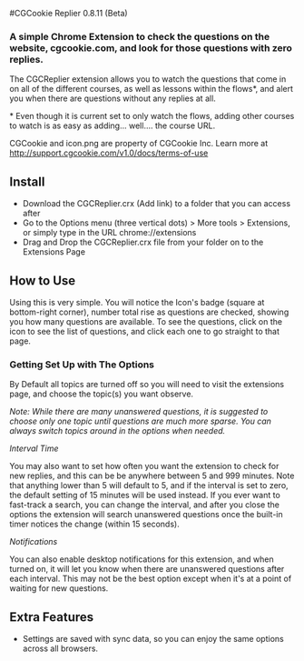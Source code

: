 #CGCookie Replier 0.8.11 (Beta)

### A simple Chrome Extension to check the questions on the website, cgcookie.com, and look for those questions with zero replies.

The CGCReplier extension allows you to watch the questions that come in on all of the different courses, as well as lessons within the flows*, and alert you when there are questions without any replies at all.

\* Even though it is current set to only watch the flows, adding other courses to watch is as easy as adding... well.... the course URL.

CGCookie and icon.png are property of CGCookie Inc. Learn more at http://support.cgcookie.com/v1.0/docs/terms-of-use

## Install

* Download the CGCReplier.crx (Add link) to a folder that you can access after
* Go to the Options menu (three vertical dots) > More tools > Extensions, or simply type in the URL chrome://extensions
* Drag and Drop the CGCReplier.crx file from your folder on to the Extensions Page

## How to Use

Using this is very simple. You will notice the Icon's badge (square at bottom-right corner), number total rise as questions are checked, showing you how many questions are available. To see the questions, click on the icon to see the list of questions, and click each one to go straight to that page.

### Getting Set Up with The Options

By Default all topics are turned off so you will need to visit the extensions page, and choose the topic(s) you want observe.

_Note: While there are many unanswered questions, it is suggested to choose only one topic until questions are much more sparse. You can always switch topics around in the options when needed._

*Interval Time*

You may also want to set how often you want the extension to check for new replies, and this can be be anywhere between 5 and 999 minutes. Note that anything lower than 5 will default to 5, and if the interval is set to zero, the default setting of 15 minutes will be used instead. If you ever want to fast-track a search, you can change the interval, and after you close the options the extension will search unanswered questions once the built-in timer notices the change (within 15 seconds).

*Notifications*

You can also enable desktop notifications for this extension, and when turned on, it will let you know when there are unanswered questions after each interval. This may not be the best option except when it's at a point of waiting for new questions.

## Extra Features

* Settings are saved with sync data, so you can enjoy the same options across all browsers.
